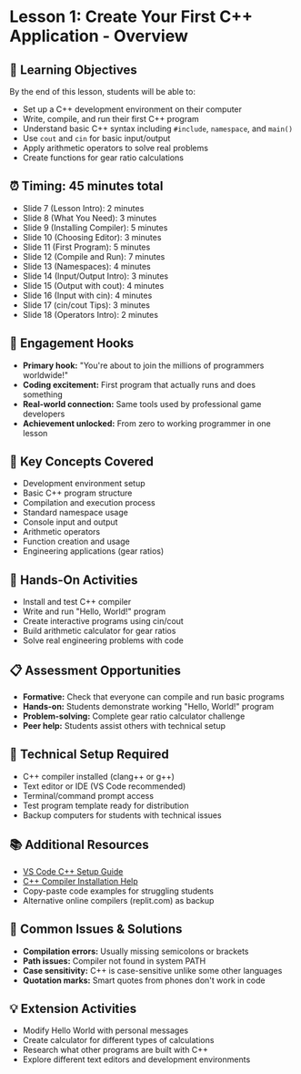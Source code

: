 # Lesson 1: Create Your First C++ Application - Overview

## 🎯 Learning Objectives

By the end of this lesson, students will be able to:

- Set up a C++ development environment on their computer
- Write, compile, and run their first C++ program
- Understand basic C++ syntax including `#include`, `namespace`, and `main()`
- Use `cout` and `cin` for basic input/output
- Apply arithmetic operators to solve real problems
- Create functions for gear ratio calculations

## ⏰ Timing: 45 minutes total

- Slide 7 (Lesson Intro): 2 minutes
- Slide 8 (What You Need): 3 minutes
- Slide 9 (Installing Compiler): 5 minutes
- Slide 10 (Choosing Editor): 3 minutes
- Slide 11 (First Program): 5 minutes
- Slide 12 (Compile and Run): 7 minutes
- Slide 13 (Namespaces): 4 minutes
- Slide 14 (Input/Output Intro): 3 minutes
- Slide 15 (Output with cout): 4 minutes
- Slide 16 (Input with cin): 4 minutes
- Slide 17 (cin/cout Tips): 3 minutes
- Slide 18 (Operators Intro): 2 minutes

## 🎪 Engagement Hooks

- **Primary hook:** "You're about to join the millions of programmers worldwide!"
- **Coding excitement:** First program that actually runs and does something
- **Real-world connection:** Same tools used by professional game developers
- **Achievement unlocked:** From zero to working programmer in one lesson

## 📝 Key Concepts Covered

- Development environment setup
- Basic C++ program structure
- Compilation and execution process
- Standard namespace usage
- Console input and output
- Arithmetic operators
- Function creation and usage
- Engineering applications (gear ratios)

## 🚀 Hands-On Activities

- Install and test C++ compiler
- Write and run "Hello, World!" program
- Create interactive programs using cin/cout
- Build arithmetic calculator for gear ratios
- Solve real engineering problems with code

## 📋 Assessment Opportunities

- **Formative:** Check that everyone can compile and run basic programs
- **Hands-on:** Students demonstrate working "Hello, World!" program
- **Problem-solving:** Complete gear ratio calculator challenge
- **Peer help:** Students assist others with technical setup

## 🔧 Technical Setup Required

- C++ compiler installed (clang++ or g++)
- Text editor or IDE (VS Code recommended)
- Terminal/command prompt access
- Test program template ready for distribution
- Backup computers for students with technical issues

## 📚 Additional Resources

- [VS Code C++ Setup Guide](https://code.visualstudio.com/docs/languages/cpp)
- [C++ Compiler Installation Help](https://gcc.gnu.org/install/)
- Copy-paste code examples for struggling students
- Alternative online compilers (replit.com) as backup

## 🚨 Common Issues & Solutions

- **Compilation errors:** Usually missing semicolons or brackets
- **Path issues:** Compiler not found in system PATH
- **Case sensitivity:** C++ is case-sensitive unlike some other languages
- **Quotation marks:** Smart quotes from phones don't work in code

## 💡 Extension Activities

- Modify Hello World with personal messages
- Create calculator for different types of calculations
- Research what other programs are built with C++
- Explore different text editors and development environments
